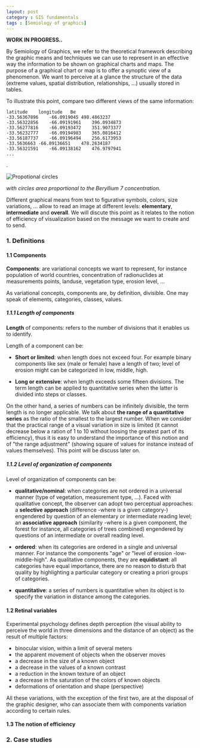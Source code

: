 ```yaml
---
layout: post
category : GIS fundamentals
tags : [Semiology of graphics]
---
```


**WORK IN PROGRESS..**

By Semiology of Graphics, we refer to the theoretical framework describing the graphic means and techniques we can use to represent in an effective way the information to be shown on graphical charts and maps. The purpose of a graphical chart or map is to offer a synoptic view of a phenomenon. We want to perceive at a glance the structure of the data (extreme values, spatial distribution, relationships, ...) usually stored in tables. 

To illustrate this point, compare two different views of the same information:

    latitude	longitude	Be
    -33.56367896	-66.0919045	498.4863237
    -33.56322856	-66.09191961	396.0934873
    -33.56277816	-66.09193472	351.9073377
    -33.56232777	-66.09194983	365.0816412
    -33.56187737	-66.09196494	256.6173953
    -33.5636663	-66.09136651	478.2634187
    -33.56321591	-66.09138162	476.9797941
    ...
.

![Propotional circles](http://dl.dropbox.com/u/108352435/course_images/semiology/proportional_circles_semio.gif)

*with circles area proportional to the Beryllium 7 concentration.*

Different graphical means from text to figurative symbols, colors, size variations, ... allow to read an image at different levels: **elementary**, **intermediate** and **overall**. We will discute this point as it relates to the notion of efficiency of visualization based on the message we want to create and to send.


### 1. Definitions

#### 1.1 Components

**Components**: are variational concepts we want to represent, for instance population of world countries, concentration of radionuclides at measurements points, landuse, vegetation type, erosion level, ...

As variational concepts, components are, by definition, divisible. One may speak of elements, categories, classes, values. 

##### 1.1.1 Length of components

**Length** of components: refers to the number of divisions that it enables us to identify.

Length of a component can be:

* **Short or limited**: when length does not exceed four. For example binary components like sex (male or female) have a length of two; level of erosion might can be categorized in low, middle, high.

* **Long or extensive**: when length exceeds some fifteen divisions. The term length can be applied to quantitative series when the latter is divided into steps or classes. 

On the other hand, a series of numbers can be infinitely divisible, the term length is no longer applicable. We talk about **the range of a quantitative series** as the ratio of the smallest to the largest number. When we consider that the practical range of a visual variation in size is limited (it cannot decrease below a ration of 1 to 10 without loosing the greatest part of its efficiency), thus it is easy to understand the importance of this notion and of "the range adjustment" (showing square of values for instance instead of values themselves). This point will be discuss later on. 

##### 1.1.2 Level of organization of components
 
Level of organization of components can be:

* **qualitative/nominal**: when categories are not ordered in a universal manner (type of vegetation, measurement type, ...). Faced with qualitative concept, the observer can adopt two perceptual approaches: a **selective approach** (difference -where is a given category-) engendered by question of an elementary or intermediate reading level; an **associative approach** (similarity -where is a given component, the forest for instance, all categories of trees combined) engendered by questions of an intermediate or overall reading level.

* **ordered**: when its categories are ordered in a single and universal manner. For instance the components "age" or "level of erosion -low-middle-high". As qualitative components, they are **equidistant**: all categories have equal importance, there are no reason to disturb that quality by highlighting a particular category or creating a priori groups of categories.

* **quantitative**: a series of numbers is quantitative when its object is to specify the variation in distance among the categories.




#### 1.2 Retinal variables

Experimental psychology defines depth perception (the visual ability to perceive the world in three dimensions and the distance of an object) as the result of multiple factors:

* binocular vision, within a limit of several meters
* the apparent movement of objects when the observer moves
* a decrease in the size of a known object
* a decrease in the values of a known contrast
* a reduction in the known texture of an object
* a decrease in the saturation of the colors of known objects
* deformations of orientation and shape (perspective)

All these variations, with the exception of the first two, are at the disposal of the graphic designer, who can associate them with components variation according to certain rules.


#### 1.3 The notion of efficiency

### 2. Case studies
